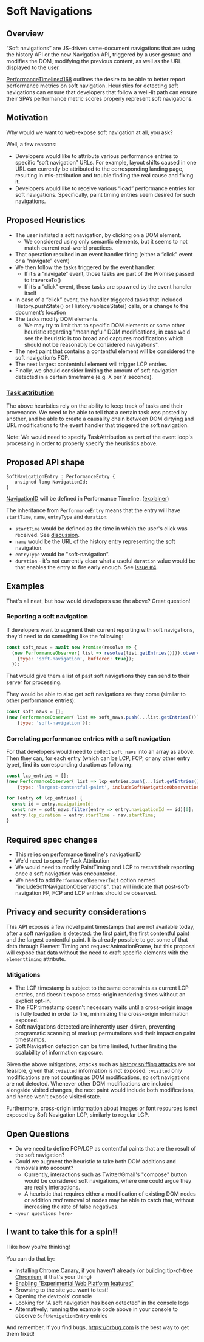 # Soft Navigations

## Overview

“Soft navigations” are JS-driven same-document navigations that are using the history API or the new Navigation API, triggered by a user gesture and modifies the DOM, modifying the previous content, as well as the URL displayed to the user.

[PerformanceTimeline#168](https://github.com/w3c/performance-timeline/issues/168) outlines the desire to be able to better report performance metrics on soft navigation. Heuristics for detecting soft navigations can ensure that developers that follow a well-lit path can ensure their SPA’s performance metric scores properly represent soft navigations.

## Motivation
Why would we want to web-expose soft navigation at all, you ask?

Well, a few reasons:
* Developers would like to attribute various performance entries to specific “soft navigation” URLs. For example, layout shifts caused in one URL can currently be attributed to the corresponding landing page, resulting in mis-attribution and trouble finding the real cause and fixing it.
* Developers would like to receive various “load” performance entries for soft navigations. Specifically, paint timing entries seem desired for such navigations.


## Proposed Heuristics
* The user initiated a soft navigation, by clicking on a DOM element.
  - We considered using only semantic elements, but it seems to not match current real-world practices.
* That operation resulted in an event handler firing (either a “click” event or a “navigate” event)
* We then follow the tasks triggered by the event handler:
  - If it’s a “navigate” event, those tasks are part of the Promise passed to traverseTo()
  - If it’s a “click” event, those tasks are spawned by the event handler itself
* In case of a “click” event, the handler triggered tasks that included History.pushState() or History.replaceState() calls, or a change to the document’s location
* The tasks modify DOM elements.
  - We may try to limit that to specific DOM elements or some other heuristic regarding "meaningful" DOM modifications, in case we'd see the heuristic is too broad and captures modifications which should not be reasonably be considered 
navigations".
* The next paint that contains a contentful element will be considered the soft navigation’s FCP.
* The next largest contentnful element will trigger LCP entries.
* Finally, we should consider limiting the amount of soft navigation detected in a certain timeframe (e.g. X per Y seconds).

### [Task attribution](https://bit.ly/task-attribution)
The above heuristics rely on the ability to keep track of tasks and their provenance. We need to be able to tell that a certain task was posted by another, and be able to create a causality chain between DOM dirtying and URL modifications to the event handler that triggered the soft navigation.

Note: We would need to specify TaskAttribution as part of the event loop's processing in order to properly specify the heuristics above.

## Proposed API shape
```
SoftNavigationEntry : PerformanceEntry {
   unsigned long NavigationId;
}
```
[NavigationID](https://pr-preview.s3.amazonaws.com/w3c/performance-timeline/192/ca6936d...clelland:6e5497e.html#dom-performanceentry-navigationid) will be defined in Performance Timeline. ([explainer](https://docs.google.com/document/d/1sUPyBLPYtKPyyuu1-3XqJT1QUE6n0cRBZP5IfH8cjQE/edit?resourcekey=0-PpjDpPLPsFk8ips35GXj1w))

The inheritance from `PerformanceEntry` means that the entry will have `startTime`, `name`, `entryType` and `duration`:
* `startTime` would be defined as the time in which the user's click was received. See [discussion](https://bugs.chromium.org/p/chromium/issues/detail?id=1369680).
* `name` would be the URL of the history entry representing the soft navigation.
* `entryType` would be "soft-navigation".
* `duration` - it's not currently clear what a useful `duration` value would be that enables the entry to fire early enough. See [issue #4](https://github.com/yoavweiss/soft-navigations/issues/4).

## Examples
That's all neat, but how would developers use the above? Great question!

### Reporting a soft navigation

If developers want to augment their current reporting with soft navigations, they'd need to do something like the following:
```javascript
const soft_navs = await new Promise(resolve => {
  (new PerformanceObserver( list => resolve(list.getEntries()))).observe(
    {type: 'soft-navigation', buffered: true});
  });
```

That would give them a list of past soft navigations they can send to their server for processing.

They would be able to also get soft navigations as they come (similar to other performance entries):
```javascript
const soft_navs = [];
(new PerformanceObserver( list => soft_navs.push(...list.getEntries()))).observe(
    {type: 'soft-navigation'});
```

### Correlating performance entries with a soft navigation

For that developers would need to collect `soft_navs` into an array as above.
Then they can, for each entry (which can be LCP, FCP, or any other entry type), find its corresponding duration as following:
```javascript
const lcp_entries = [];
(new PerformanceObserver( list => lcp_entries.push(...list.getEntries()))).observe(
    {type: 'largest-contentful-paint', includeSoftNavigationObservations: true});

for (entry of lcp_entries) {
  const id = entry.navigationId;
  const nav = soft_navs.filter(entry => entry.navigationId == id)[0];
  entry.lcp_duration = entry.startTime - nav.startTime;
}
```

## Required spec changes
* This relies on performance timeline's navigationID
* We'd need to specify Task Attribution
* We would need to modify PaintTiming and LCP to restart their reporting once a soft navigation was encountered.
* We need to add `PerformanceObserverInit` option named "includeSoftNavigationObservations", that will indicate that post-soft-navigation FP, FCP and LCP entries should be observed.

## Privacy and security considerations
This API exposes a few novel paint timestamps that are not available today, after a soft navigation is detected: the first paint, the first contentful paint and the largest contentful paint.
It is already possible to get some of that data through Element Timing and requestAnimationFrame, but this proposal will expose that data without the need to craft specific elements with the `elementtiming` attribute.

### Mitigations
* The LCP timestamp is subject to the same constraints as current LCP entries, and doesn't expose cross-origin rendering times without an explicit opt-in.
* The FCP timestamp doesn't necessary waits until a cross-origin image is fully loaded in order to fire, minimizing the cross-origin information exposed.
* Soft navigations detected are inherently user-driven, preventing programatic scanning of markup permutations and their impact on paint timestamps.
* Soft Navigation detection can be time limited, further limiting the scalability of information exposure.

Given the above mitigations, attacks such as [history sniffing attacks](https://krebsonsecurity.com/2010/12/what-you-should-know-about-history-sniffing/) are not feasible, given that `:visited` information is not exposed.
`:visited` only modifications are not counting as DOM modifications, so soft navigations are not detected. Whenever other DOM modifications are included alongside visited changes, the next paint would include both modifications, and hence won't expose visited state.

Furthermore, cross-origin imformation about images or font resources is not exposed by Soft Navigation LCP, similarly to regular LCP.


## Open Questions
* Do we need to define FCP/LCP as contentful paints that are the result of the soft navigation?
* Could we augment the heuristic to take both DOM additions and removals into account?
  - Currently, interactions such as Twitter/Gmail's "compose" button would be considered soft navigations, where one could argue they are really interactions.
  - A heuristic that requires either a modification of existing DOM nodes or addition *and* removal of nodes may be able to catch that, without increasing the rate of false negatives.
* `<your questions here>`

## I want to take this for a spin!!

I like how you're thinking!

You can do that by:
* Installing [Chrome Canary](https://www.google.com/chrome/canary/), if you haven't already (or [building tip-of-tree Chromium](https://www.chromium.org/developers/how-tos/get-the-code/), if that's your thing)
* [Enabling "Experimental Web Platform features"](chrome://flags/#enable-experimental-web-platform-features)
* Browsing to the site you want to test!
* Opening the devtools' console
* Looking for "A soft navigation has been detected" in the console logs
* Alternatively, running the example code above in your console to observe `SoftNavigationEntry` entries

And remember, if you find bugs, https://crbug.com is the best way to get them fixed!
